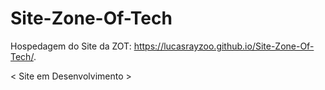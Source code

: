 # Site-Zone-Of-Tech
Hospedagem do Site da ZOT:
https://lucasrayzoo.github.io/Site-Zone-Of-Tech/.

< Site em Desenvolvimento >
